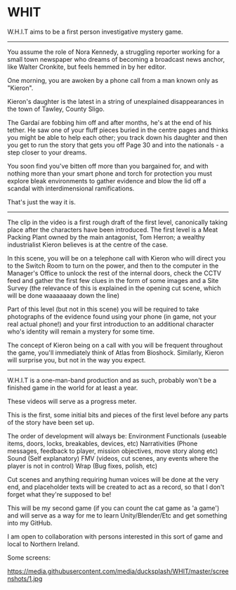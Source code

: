 # WHIT
W.H.I.T aims to be a first person investigative mystery game.

--------------------------------------------------------------------------------------

You assume the role of Nora Kennedy, a struggling reporter working for a small town newspaper who dreams of becoming a broadcast news anchor, like Walter Cronkite, but feels hemmed in by her editor.

One morning, you are awoken by a phone call from a man known only as "Kieron".

Kieron's daughter is the latest in a string of unexplained disappearances in the town of Tawley, County Sligo.

The Gardaí are fobbing him off and after months, he's at the end of his tether.  He saw one of your fluff pieces buried in the centre pages and thinks you might be able to help each other; you track down his daughter and then you get to run the story that gets you off Page 30 and into the nationals - a step closer to your dreams.

You soon find you've bitten off more than you bargained for, and with nothing more than your smart phone and torch for protection you must explore bleak environments to gather evidence and blow the lid off a scandal with interdimensional ramifications.

That's just the way it is.

--------------------------------------------------------------------------------------

The clip in the video is a first rough draft of the first level, canonically taking place after the characters have been introduced.  The first level is a Meat Packing Plant owned by the main antagonist, Tom Herron; a wealthy industrialist Kieron believes is at the centre of the case.

In this scene, you will be on a telephone call with Kieron who will direct you to the Switch Room to turn on the power, and then to the computer in the Manager's Office to unlock the rest of the internal doors, check the CCTV feed and gather the first few clues in the form of some images and a Site Survey (the relevance of this is explained in the opening cut scene, which will be done waaaaaaay down the line)

Part of this level (but not in this scene) you will be required to take photographs of the evidence found using your phone (in game, not your real actual phone!) and your first introduction to an additional character who's identity will remain a mystery for some time.

The concept of Kieron being on a call with you will be frequent throughout the game, you'll immediately think of Atlas from Bioshock. Similarly, Kieron will surprise you, but not in the way you expect.

--------------------------------------------------------------------------------------

W.H.I.T is a one-man-band production and as such, probably won't be a finished game in the world for at least a year.

These videos will serve as a progress meter.

This is the first, some initial bits and pieces of the first level before any parts of the story have been set up.

The order of development will always be:
Environment
Functionals (useable items, doors, locks, breakables, devices, etc)
Narrativities (Phone messages, feedback to player, mission objectives, move story along etc)
Sound (Self explanatory)
FMV (videos, cut scenes, any events where the player is not in control)
Wrap (Bug fixes, polish, etc)

Cut scenes and anything requiring human voices will be done at the very end, and placeholder texts will be created to act as a record, so that I don't forget what they're supposed to be!

This will be my second game (if you can count the cat game as 'a game') and will serve as a way for me to learn Unity/Blender/Etc and get something into my GitHub.

I am open to collaboration with persons interested in this sort of game and local to Northern Ireland.

Some screens:

https://media.githubusercontent.com/media/ducksplash/WHIT/master/screenshots/1.jpg
